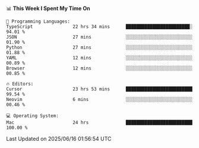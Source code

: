 <!--START_SECTION:waka-->
📊 **This Week I Spent My Time On** 

```text
💬 Programming Languages: 
TypeScript               22 hrs 34 mins      ████████████████████████░   94.01 % 
JSON                     27 mins             ░░░░░░░░░░░░░░░░░░░░░░░░░   01.90 % 
Python                   27 mins             ░░░░░░░░░░░░░░░░░░░░░░░░░   01.88 % 
YAML                     12 mins             ░░░░░░░░░░░░░░░░░░░░░░░░░   00.89 % 
Browser                  12 mins             ░░░░░░░░░░░░░░░░░░░░░░░░░   00.85 % 

🔥 Editors: 
Cursor                   23 hrs 53 mins      █████████████████████████   99.54 % 
Neovim                   6 mins              ░░░░░░░░░░░░░░░░░░░░░░░░░   00.46 % 

💻 Operating System: 
Mac                      24 hrs              █████████████████████████   100.00 % 
```


 Last Updated on 2025/06/16 01:56:54 UTC
<!--END_SECTION:waka-->
